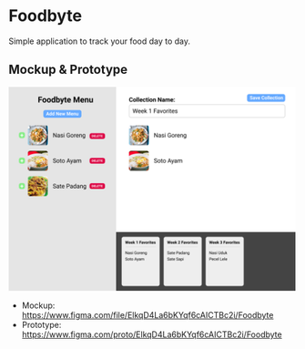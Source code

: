 # Foodbyte

Simple application to track your food day to day.

## Mockup & Prototype

![Mockup](assets/mockup.png)

- Mockup: https://www.figma.com/file/ElkqD4La6bKYqf6cAICTBc2i/Foodbyte
- Prototype: https://www.figma.com/proto/ElkqD4La6bKYqf6cAICTBc2i/Foodbyte
